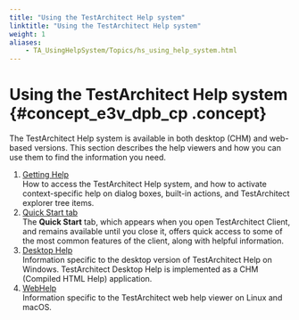 ```yaml
--- 
title: "Using the TestArchitect Help system"
linktitle: "Using the TestArchitect Help system"
weight: 1
aliases: 
    - TA_UsingHelpSystem/Topics/hs_using_help_system.html
---
```

# Using the TestArchitect Help system {#concept_e3v_dpb_cp .concept}

The TestArchitect Help system is available in both desktop \(CHM\) and web-based versions. This section describes the help viewers and how you can use them to find the information you need.

1.  [Getting Help](../../TA_UsingHelpSystem/Topics/hs_getting_help.html)  
How to access the TestArchitect Help system, and how to activate context-specific help on dialog boxes, built-in actions, and TestArchitect explorer tree items.
2.  [Quick Start tab](../../TA_Help/Topics/Quick_start.html)  
The **Quick Start** tab, which appears when you open TestArchitect Client, and remains available until you close it, offers quick access to some of the most common features of the client, along with helpful information.
3.  [Desktop Help](../../TA_UsingHelpSystem/Topics/hs_CHM.html)  
Information specific to the desktop version of TestArchitect Help on Windows. TestArchitect Desktop Help is implemented as a CHM \(Compiled HTML Help\) application.
4.  [WebHelp](../../TA_UsingHelpSystem/Topics/hs_WebHelp.html)  
Information specific to the TestArchitect web help viewer on Linux and macOS.

